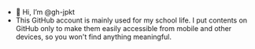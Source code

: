 - 👋 Hi, I’m @gh-jpkt
- This GitHub account is mainly used for my school life.
I put contents on GitHub only to make them easily accessible from mobile and other devices, so you won't find anything meaningful.

<!---
jpkt990410/jpkt990410 is a ✨ special ✨ repository because its `README.md` (this file) appears on your GitHub profile.
You can click the Preview link to take a look at your changes.
--->
